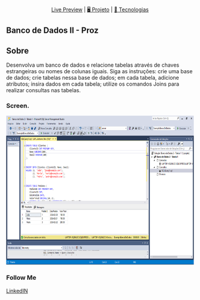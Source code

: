 </h1>

<p align="center">
  <a href="L I N K"> Live Preview</a>   |   
  <a href="#-projeto"> 🖥️ Projeto</a>   |   
  <a href="#-tecnologias">🚀 Tecnologias</a>
</p>

## Banco de Dados II - Proz

<h2>Sobre</h2>
<p>Desenvolva um banco de dados e relacione tabelas através de chaves estrangeiras ou nomes de colunas iguais. Siga as instruções:
crie uma base de dados; 
crie tabelas nessa base de dados;
em cada tabela, adicione atributos;
insira dados em cada tabela;
utilize os comandos Joins para realizar consultas nas tabelas.</p>

<h3>Screen.</h3>

<img src="./banco-de-dados-2-tabela-1/img.png" alt="Script" width="600" height="400">

### Follow Me

[LinkedIN](https://www.linkedin.com/in/mads1974/)
